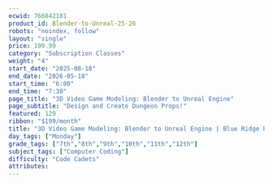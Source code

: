 ```yaml
---
ecwid: 766842181
product_id: Blender-to-Unreal-25-26
robots: "noindex, follow"
layout: "single"
price: 199.99
category: "Subscription Classes"
weight: "4"
start_date: "2025-08-18"
end_date: "2026-05-18"
start_time: "6:00"
end_time: "7:30"
page_title: "3D Video Game Modeling: Blender to Unreal Engine"
page_subtitle: "Design and Create Dungeon Props!"
featured: 129
ribbon: "$199/month"
title: "3D Video Game Modeling: Blender to Unreal Engine | Blue Ridge Boost"
day_tags: ["Monday"]
grade_tags: ["7th","8th","9th","10th","11th","12th"]
subject_tags: ["Computer Coding"]
difficulty: "Code Cadets"
attributes:
---
```

